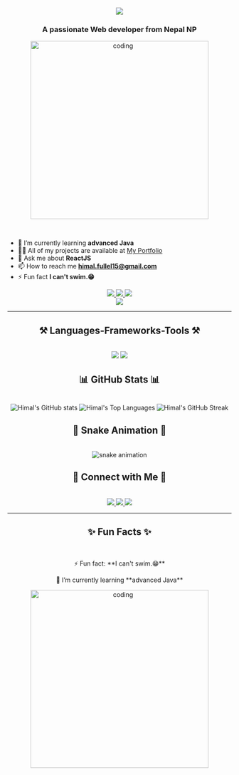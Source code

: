 <h1 align="center">
    <img src="https://readme-typing-svg.herokuapp.com/?font=Righteous&size=35&center=true&vCenter=true&width=500&height=70&duration=4000&lines=Namaste+🙏;+I'm+Himal+Fullel!;" />
</h1>

<h3 align="center">A passionate Web developer from Nepal NP</h3>
<p align="center">
  <img align="center" alt="coding" width="400px" src="https://miro.medium.com/v2/resize:fit:1358/1*yw0TnheAGN-LPneDaTlaxw.gif" />
</p>
<br/>

<div align="left">
    
- 🌱 I’m currently learning **advanced Java**
- 👨‍💻 All of my projects are available at [My Portfolio](https://himalfullel.com.np/)
- 💬 Ask me about **ReactJS**
- 📫 How to reach me **himal.fullel15@gmail.com**
- ⚡ Fun fact **I can't swim.😁**
</div>

<div align="center"> 
  <a href="mailto:himal.fullel15@gmail.com">
    <img src="https://img.shields.io/badge/Gmail-333333?style=for-the-badge&logo=gmail&logoColor=red" />
  </a>
  <a href="https://www.linkedin.com/in/himal-fullel-7823a7231/" target="_blank">
    <img src="https://img.shields.io/badge/LinkedIn-0077B5?style=for-the-badge&logo=linkedin&logoColor=white" />
  </a>
  <a href="https://himalfullel.com.np/" target="_blank">
     <img src="https://img.shields.io/badge/Portfolio-FF5722?style=for-the-badge&logo=todoist&logoColor=white" /> <!-- sqlite, safari, google-chrome are other good icon options -->
  </a>
</div>
<div align="center">
  <img src="https://profile-counter.glitch.me/himalf/count.svg?"  />
</div>
 <hr/>
 
<h2 align="center">⚒️ Languages-Frameworks-Tools ⚒️</h2>
<br/>
<div align="center">
    <img src="https://skillicons.dev/icons?i=react,html,css,vscode,github,figma,tailwind,git" />
    <img src="https://skillicons.dev/icons?i=nodejs,javascript,firebase,mongodb,c,java,nextjs,mysql" /><br>
</div>

<h2 align="center">📊 GitHub Stats 📊</h2>
<br/>
<div align="center">
  <img src="https://github-readme-stats.vercel.app/api?username=himalf&show_icons=true&theme=radical" alt="Himal's GitHub stats" />
  <img src="https://github-readme-stats.vercel.app/api/top-langs/?username=himalf&layout=compact&theme=radical" alt="Himal's Top Languages" />
  <img src="https://github-readme-streak-stats.herokuapp.com/?user=himalf&theme=radical" alt="Himal's GitHub Streak" />
</div>

<h2 align="center">🐍 Snake Animation 🐍</h2>
<br/>
<div align="center">
  <img src="https://github.com/himalf/himalf/blob/output/github-contribution-grid-snake.svg" alt="snake animation" />
</div>

<h2 align="center">🚀 Connect with Me 🚀</h2>
<br/>
<div align="center">
  <a href="mailto:himal.fullel15@gmail.com">
    <img src="https://img.shields.io/badge/Gmail-333333?style=for-the-badge&logo=gmail&logoColor=red" />
  </a>
  <a href="https://www.linkedin.com/in/himal-fullel-7823a7231/" target="_blank">
    <img src="https://img.shields.io/badge/LinkedIn-0077B5?style=for-the-badge&logo=linkedin&logoColor=white" />
  </a>
  <a href="https://himalfullel.com.np/" target="_blank">
     <img src="https://img.shields.io/badge/Portfolio-FF5722?style=for-the-badge&logo=todoist&logoColor=white" /> <!-- sqlite, safari, google-chrome are other good icon options -->
  </a>
</div>

<hr/>

<h2 align="center">✨ Fun Facts ✨</h2>
<br/>
<div align="center">
  <p>⚡ Fun fact: **I can't swim.😁**</p>
  <p>🌱 I’m currently learning **advanced Java**</p>
</div>

<div align="center">
  <img align="center" alt="coding" width="400px" src="https://media.giphy.com/media/qgQUggAC3Pfv687qPC/giphy.gif" />
</div>
